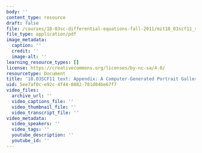```yaml
---
body: ''
content_type: resource
draft: false
file: /courses/18-03sc-differential-equations-fall-2011/mit18_03scf11_s34_6text.pdf
file_type: application/pdf
image_metadata:
  caption: ''
  credit: ''
  image-alt: ''
learning_resource_types: []
license: https://creativecommons.org/licenses/by-nc-sa/4.0/
resourcetype: Document
title: '18.03SCF11 text: Appendix: A Computer-Generated Portrait Gallery'
uid: 5ee7af0c-e92c-4f44-8082-781d04be67f7
video_files:
  archive_url: ''
  video_captions_file: ''
  video_thumbnail_file: ''
  video_transcript_file: ''
video_metadata:
  video_speakers: ''
  video_tags: ''
  youtube_description: ''
  youtube_id: ''
---
```

